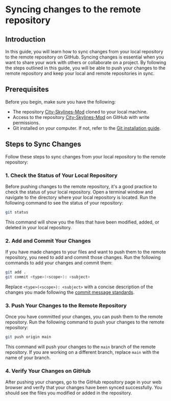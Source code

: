 # Syncing changes to the remote repository

## Introduction

In this guide, you will learn how to sync changes from your local repository to the remote repository on GitHub. Syncing changes is essential when you want to share your work with others or collaborate on a project. By following the steps outlined in this guide, you will be able to push your changes to the remote repository and keep your local and remote repositories in sync.

## Prerequisites

Before you begin, make sure you have the following:

- The repository [City-Skylines-Mod](https://github.com/City-Skylines-Modding/City-Skylines-Mod) cloned to your local machine.
- Access to the repository [City-Skylines-Mod](https://github.com/City-Skylines-Modding/City-Skylines-Mod) on GitHub with write permissions.
- Git installed on your computer. If not, refer to the [Git installation guide](gui-001.md).

## Steps to Sync Changes

Follow these steps to sync changes from your local repository to the remote repository:

### 1. Check the Status of Your Local Repository

Before pushing changes to the remote repository, it's a good practice to check the status of your local repository. Open a terminal window and navigate to the directory where your local repository is located. Run the following command to see the status of your repository:

```bash
git status
```

This command will show you the files that have been modified, added, or deleted in your local repository.

### 2. Add and Commit Your Changes

If you have made changes to your files and want to push them to the remote repository, you need to add and commit those changes. Run the following commands to add your changes and commit them:

```bash
git add .
git commit <type>(<scope>): <subject>
```

Replace `<type>(<scope>): <subject>` with a concise description of the changes you made following the [commit message standards](../standards/std-001.md).

### 3. Push Your Changes to the Remote Repository

Once you have committed your changes, you can push them to the remote repository. Run the following command to push your changes to the remote repository:

```bash
git push origin main
```

This command will push your changes to the `main` branch of the remote repository. If you are working on a different branch, replace `main` with the name of your branch.

### 4. Verify Your Changes on GitHub

After pushing your changes, go to the GitHub repository page in your web browser and verify that your changes have been synced successfully. You should see the files you modified or added in the repository.
